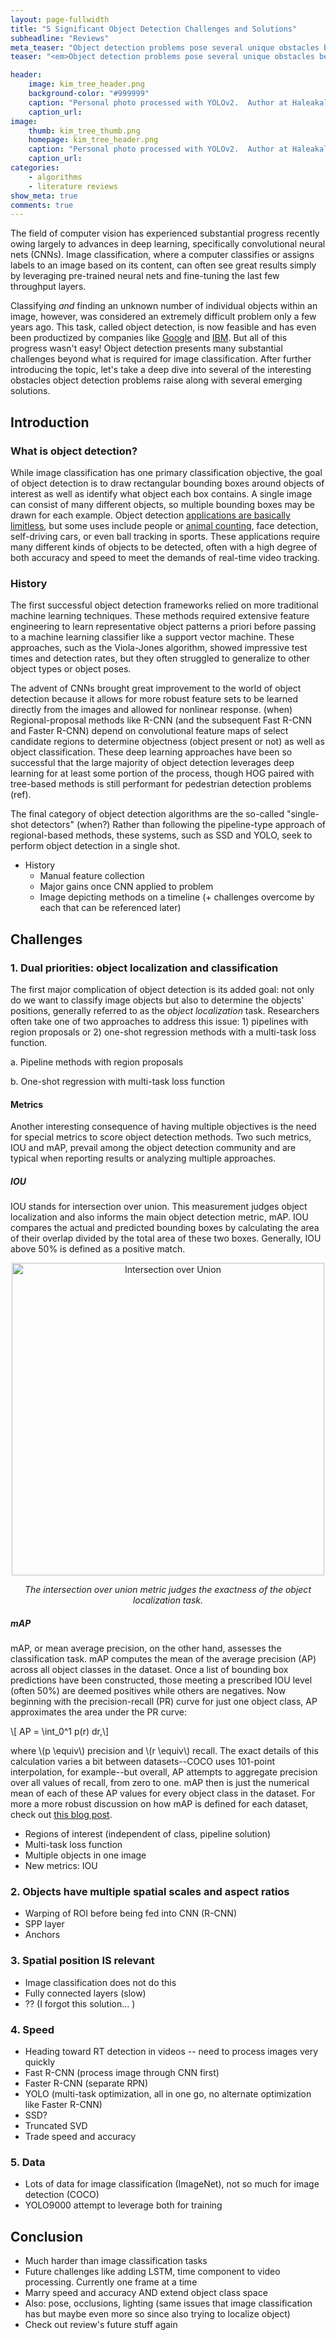 ```yaml
---
layout: page-fullwidth
title: "5 Significant Object Detection Challenges and Solutions"
subheadline: "Reviews"
meta_teaser: "Object detection problems pose several unique obstacles beyond what is required for image classification.  Five such challenges are reviewed in this post along with researchers' efforts to overcome these complications."
teaser: "<em>Object detection problems pose several unique obstacles beyond what is required for image classification.  Five such challenges are reviewed in this post along with researchers' efforts to overcome these complications.</em>"

header:
    image: kim_tree_header.png
    background-color: "#999999"
    caption: "Personal photo processed with YOLOv2.  Author at Haleakalā National Park."
    caption_url:
image:
    thumb: kim_tree_thumb.png
    homepage: kim_tree_header.png
    caption: "Personal photo processed with YOLOv2.  Author at Haleakalā National Park."
    caption_url: 
categories:
    - algorithms
    - literature reviews
show_meta: true
comments: true
---
```

<!--more-->


The field of computer vision has experienced substantial progress recently owing largely to advances in deep learning, specifically convolutional neural nets (CNNs).  Image classification, where a computer classifies or assigns labels to an image based on its content, can often see great results simply by leveraging pre-trained neural nets and fine-tuning the last few throughput layers.  

Classifying _and_ finding an unknown number of individual objects within an image, however, was considered an extremely difficult problem only a few years ago.  This task, called object detection, is now feasible and has even been productized by companies like [Google][1] and [IBM][2]. But all of this progress wasn't easy!  Object detection presents many substantial challenges beyond what is required for image classification.  After further introducing the topic, let's take a deep dive into several of the interesting obstacles object detection problems raise along with several emerging solutions.


## Introduction

### What is object detection?

While image classification has one primary classification objective, the goal of object detection is to draw rectangular bounding boxes around objects of interest as well as identify what object each box contains. A single image can consist of many different objects, so multiple bounding boxes may be drawn for each example.  Object detection [applications are basically limitless][3], but some uses include people or [animal counting][4], face detection, self-driving cars, or even ball tracking in sports.  These applications require many different kinds of objects to be detected, often with a high degree of both accuracy and speed to meet the demands of real-time video tracking.

### History

The first successful object detection frameworks relied on more traditional machine learning techniques.  These methods required extensive feature engineering to learn representative object patterns a priori before passing to a machine learning classifier like a support vector machine.  These approaches, such as the Viola-Jones algorithm, showed impressive test times and detection rates, but they often struggled to generalize to other object types or object poses.

The advent of CNNs brought great improvement to the world of object detection because it allows for more robust feature sets to be learned directly from the images and allowed for nonlinear response. (when) Regional-proposal methods like R-CNN (and the subsequent Fast R-CNN and Faster R-CNN) depend on convolutional feature maps of select candidate regions to determine objectness (object present or not) as well as object classification.  These deep learning approaches have been so successful that the large majority of object detection leverages deep learning for at least some portion of the process, though HOG paired with tree-based methods is still performant for pedestrian detection problems (ref).   

The final category of object detection algorithms are the so-called "single-shot detectors" (when?)  Rather than following the pipeline-type approach of regional-based methods, these systems, such as SSD and YOLO, seek to perform object detection in a single shot.

<!--
One of the first successful object detection frameworks was proposed by [Viola and Jones][5] in 2001.  This system, primarily used for face detection, yielded impressive detection rates and even boasted real-time detection at 15 frames per second.  This algorithm takes advantage of the fact that human faces share similar properities.  Viola and Jones constructed a set of specifically designed [Haar Features][6] to capture facial characteristics and then fed these engineered features to a variant of AdaBoost to recognize and localize faces in test images.  While this algorithm showed impressive test times and detection rates, it suffered to generalize to other object types and changes in facial tilt.  The histogram of oriented gradients (HOG) method 
-->

- History
    - Manual feature collection
    - Major gains once CNN applied to problem
    - Image depicting methods on a timeline (+ challenges overcome by each that can be referenced later)

## Challenges

### 1. Dual priorities: object localization and classification

The first major complication of object detection is its added goal: not only do we want to classify image objects but also to determine the objects' positions, generally referred to as the _object localization_ task.  Researchers often take one of two approaches to address this issue: 1) pipelines with region proposals or 2) one-shot regression methods with a multi-task loss function.

a. Pipeline methods with region proposals

b. One-shot regression with multi-task loss function

#### Metrics
Another interesting consequence of having multiple objectives is the need for special metrics to score object detection methods.  Two such metrics, IOU and mAP, prevail among the object detection community and are typical when reporting results or analyzing multiple approaches.

##### IOU

IOU stands for intersection over union.  This measurement judges object localization and also informs the main object detection metric, mAP.  IOU compares the actual and predicted bounding boxes by calculating the area of their overlap divided by the total area of these two boxes.  Generally, IOU above 50% is defined as a positive match.  

<center>
<img src="{{ site.urlimg }}iou.png" alt="Intersection over Union" width = "500">
<p><em> The intersection over union metric judges the exactness of the object localization task.</em></p>
</center>

##### mAP

mAP, or mean average precision, on the other hand, assesses the classification task. mAP computes the mean of the average precision (AP) across all object classes in the dataset.  Once a list of bounding box predictions have been constructed, those meeting a prescribed IOU level (often 50%) are deemed positives while others are negatives.  Now beginning with the precision-recall (PR) curve for just one object class, AP approximates the area under the PR curve:

\\[ AP = \int_0^1 p(r) dr,\\]

where \\(p \equiv\\) precision and \\(r \equiv\\) recall.  The exact details of this calculation varies a bit between datasets--COCO uses 101-point interpolation, for example--but overall, AP attempts to aggregate precision over all values of recall, from zero to one.  mAP then is just the numerical mean of each of these AP values for every object class in the dataset.  For more a more robust discussion on how mAP is defined for each  dataset, check out [this blog post][7]. 

- Regions of interest (independent of class, pipeline solution)
- Multi-task loss function
- Multiple objects in one image
- New metrics: IOU


### 2. Objects have multiple spatial scales and aspect ratios
- Warping of ROI before being fed into CNN (R-CNN)
- SPP layer
- Anchors


### 3. Spatial position IS relevant 
- Image classification does not do this
- Fully connected layers (slow)
- ?? (I forgot this solution... )


### 4. Speed
- Heading toward RT detection in videos -- need to process images very quickly
- Fast R-CNN (process image through CNN first)
- Faster R-CNN (separate RPN)
- YOLO (multi-task optimization, all in one go, no alternate optimization like Faster R-CNN)
- SSD?
- Truncated SVD
- Trade speed and accuracy

### 5. Data
- Lots of data for image classification (ImageNet), not so much for image detection (COCO)
- YOLO9000 attempt to leverage both for training

## Conclusion
- Much harder than image classification tasks
- Future challenges like adding LSTM, time component to video processing.  Currently one frame at a time
- Marry speed and accuracy AND extend object class space
- Also: pose, occlusions, lighting (same issues that image classification has but maybe even more so since also trying to localize object)
- Check out review's future stuff again


 [1]: https://cloud.google.com/vision/docs/drag-and-drop
 [2]: https://www.ibm.com/watson/services/visual-recognition/
 [3]: https://www.quora.com/What-are-some-interesting-applications-of-object-detection
 [4]: https://lev.cs.rpi.edu/public/papers/parham_wacv_2016.pdf
 [5]: https://en.wikipedia.org/wiki/Viola%E2%80%93Jones_object_detection_framework
 [7]: https://medium.com/@jonathan_hui/map-mean-average-precision-for-object-detection-45c121a31173
